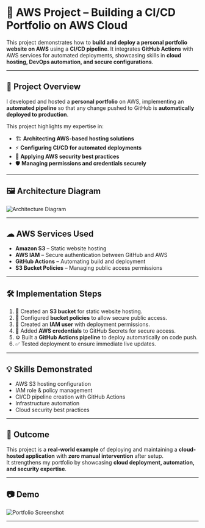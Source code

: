 # 🚀 AWS Project – Building a CI/CD Portfolio on AWS Cloud

This project demonstrates how to **build and deploy a personal portfolio website on AWS** using a **CI/CD pipeline**. It integrates **GitHub Actions** with AWS services for automated deployments, showcasing skills in **cloud hosting, DevOps automation, and secure configurations**.

---

## 📌 Project Overview

I developed and hosted a **personal portfolio** on AWS, implementing an **automated pipeline** so that any change pushed to GitHub is **automatically deployed to production**.  

This project highlights my expertise in:
- 🏗 **Architecting AWS-based hosting solutions**
- ⚡ **Configuring CI/CD for automated deployments**
- 🔐 **Applying AWS security best practices**
- 🛡 **Managing permissions and credentials securely**

---

## 🖼 Architecture Diagram

![Architecture Diagram](assets/architecture-diagram.png) <!-- Replace with your actual image path -->


---

## ☁ AWS Services Used
- **Amazon S3** – Static website hosting  
- **AWS IAM** – Secure authentication between GitHub and AWS  
- **GitHub Actions** – Automating build and deployment  
- **S3 Bucket Policies** – Managing public access permissions  

---

## 🛠 Implementation Steps
1. 📂 Created an **S3 bucket** for static website hosting.  
2. 🔐 Configured **bucket policies** to allow secure public access.  
3. 👤 Created an **IAM user** with deployment permissions.  
4. 🔑 Added **AWS credentials** to GitHub Secrets for secure access.  
5. ⚙ Built a **GitHub Actions pipeline** to deploy automatically on code push.  
6. ✅ Tested deployment to ensure immediate live updates.  

---

## 💡 Skills Demonstrated
- AWS S3 hosting configuration  
- IAM role & policy management  
- CI/CD pipeline creation with GitHub Actions  
- Infrastructure automation  
- Cloud security best practices  

---

## 🎯 Outcome
This project is a **real-world example** of deploying and maintaining a **cloud-hosted application** with **zero manual intervention** after setup.  
It strengthens my portfolio by showcasing **cloud deployment, automation, and security expertise**.

---

## 📷 Demo
![Portfolio Screenshot](assets/portfolio-screenshot.png) <!-- Replace with your actual screenshot -->

---

